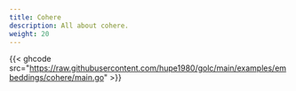 ```yaml
---
title: Cohere
description: All about cohere.
weight: 20
---
```


{{< ghcode src="https://raw.githubusercontent.com/hupe1980/golc/main/examples/embeddings/cohere/main.go" >}}